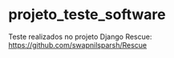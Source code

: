 # projeto_teste_software
Teste realizados no projeto Django Rescue: https://github.com/swapnilsparsh/Rescue
